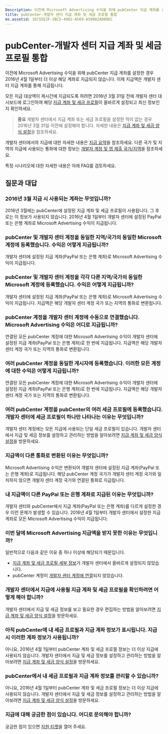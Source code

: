 ```yaml
---
Description: 이전에 Microsoft Advertising 수익을 위해 pubCenter 지급 계좌를 설정한 경우 2016년 4월 1일부터 더 이상 해당 계좌로 지급되지 않습니다. 이제 지급액은 개발자 센터 지급 계좌를 통해 지급됩니다.
title: pubCenter-개발자 센터 지급 계좌 및 세금 프로필 통합
ms.assetid: 1EC55E2F-2BC5-4982-A569-A59082A808EC
---
```


# pubCenter-개발자 센터 지급 계좌 및 세금 프로필 통합


이전에 Microsoft Advertising 수익을 위해 pubCenter 지급 계좌를 설정한 경우 2016년 4월 1일부터 더 이상 해당 계좌로 지급되지 않습니다. 이제 지급액은 개발자 센터 지급 계좌를 통해 지급됩니다.

모든 지급 대상액이 제시간에 지급되도록 하려면 2016년 3월 31일 전에 개발자 센터 대시보드에 로그인하여 해당 [지급 계좌 및 세금 프로필](setting-up-your-payout-account-and-tax-forms.md)이 올바르게 설정되고 최신 정보인지 확인하세요.

> **중요** 개발자 센터에서 지급 계좌 또는 세금 프로필을 설정한 적이 없는 경우 2016년 3월 31일 이전에 설정해야 합니다. 자세한 내용은 [지급 계좌 및 세금 양식 설정](setting-up-your-payout-account-and-tax-forms.md)을 참조하세요.

개발자 센터에서의 지급에 대한 자세한 내용은 [지급 요약](payout-summary.md)을 참조하세요. 다른 국가 및 지역의 지급에 사용되는 통화에 대한 정보는 [개발자 계정 및 앱 제출 국가/지역](account-types-locations-and-fees.md#account_markets)을 참조하세요.

특정 시나리오에 대한 자세한 내용은 아래 FAQ를 검토하세요.

## 질문과 대답


### 2016년 3월 지급 시 사용되는 계좌는 무엇입니까?

2016년 3월에는 pubCenter에 설정된 지급 계좌 및 세금 프로필이 사용됩니다. 그 후로는 이 정보가 사용되지 않습니다. 2016년 4월 1일부터 개발자 센터에 설정된 PayPal 또는 은행 계좌로 Microsoft Advertising 수익이 지급됩니다.

### pubCenter 및 개발자 센터 계정을 동일한 지역/국가의 동일한 Microsoft 계정에 등록했습니다. 수익은 어떻게 지급됩니까?

개발자 센터에 설정된 지급 계좌(PayPal 또는 은행 계좌)로 Microsoft Advertising 수익이 지급됩니다.

### pubCenter 및 개발자 센터 계정을 각각 다른 지역/국가의 동일한 Microsoft 계정에 등록했습니다. 수익은 어떻게 지급됩니까?

개발자 센터에 설정된 지급 계좌(PayPal 또는 은행 계좌)로 Microsoft Advertising 수익이 지급됩니다. 지급액은 해당 개발자 센터 계정 국가 또는 지역의 통화로 변환됩니다.

### pubCenter 계정을 개발자 센터 계정에 수동으로 연결했습니다. Microsoft Advertising 수익은 어디로 지급됩니까?

연결된 모든 pubCenter 계정에 대한 Microsoft Advertising 수익이 개발자 센터에 설정된 지급 계좌(PayPal 또는 은행 계좌)로 한 번에 지급됩니다. 지급액은 해당 개발자 센터 계정 국가 또는 지역의 통화로 변환됩니다.

### 여러 pubCenter 계정을 동일한 게시자에 등록했습니다. 이러한 모든 계정에 대한 수익은 어떻게 지급됩니까?

연결된 모든 pubCenter 계정에 대한 Microsoft Advertising 수익이 개발자 센터에 설정된 지급 계좌(PayPal 또는 은행 계좌)로 한 번에 지급됩니다. 지급액은 해당 개발자 센터 계정 국가 또는 지역의 통화로 변환됩니다.

### 여러 pubCenter 계정을 pubCenter의 여러 세금 프로필에 등록했습니다. 개발자 센터에 세금 프로필이 하나만 나타나는 이유는 무엇입니까?

개발자 센터 계정에는 모든 지급에 사용되는 단일 세금 프로필이 있습니다. 개발자 센터에서 지급 및 세금 정보를 설정하고 관리하는 방법을 알아보려면 [지급 계좌 및 세금 양식 설정](setting-up-your-payout-account-and-tax-forms.md)을 방문하세요.

### 지급액이 다른 통화로 변환된 이유는 무엇입니까?

Microsoft Advertising 수익은 변환되어 개발자 센터에 설정된 지급 계좌(PayPal 또는 은행 계좌)로 지급됩니다. 해당 pubCenter 계정 국가가 개발자 센터 계정 국가와 일치하지 않으면 개발자 센터 계정 국가와 연결된 통화로 지급됩니다.

### 내 지급액이 다른 PayPal 또는 은행 계좌로 지급된 이유는 무엇입니까?

개발자 센터와 pubCenter에서 지급 계좌(PayPal 또는 은행 계좌)를 다르게 설정한 경우 이런 문제가 발생할 수 있습니다. 2016년 4월 1일부터 개발자 센터에서 설정한 지급 계좌로 모든 Microsoft Advertising 수익이 지급됩니다.

### 이번 달에 Microsoft Advertising 지급액을 받지 못한 이유는 무엇입니까?

일반적으로 다음과 같은 이유 중 하나 이상에 해당되기 때문입니다.

-   [지급 계좌 및 세금 프로필 세부 정보](setting-up-your-payout-account-and-tax-forms.md)가 개발자 센터에서 올바르게 설정되지 않았습니다.
-   pubCenter 계정이 [개발자 센터 계정에 연결](pubcenter-dev-center-integration.md)되지 않았습니다.

### 개발자 센터에서 지급에 사용될 지급 계좌 및 세금 프로필을 확인하려면 어떻게 해야 합니까?

개발자 센터에서 지급 및 세금 정보를 보고 필요한 경우 편집하는 방법을 알아보려면 [지급 계좌 및 세금 양식 설정](setting-up-your-payout-account-and-tax-forms.md)을 방문하세요.

### 아직 pubCenter에 내 세금 프로필과 지급 계좌 정보가 표시됩니다. 지급 시 이러한 계좌 정보가 사용됩니까?

아니요, 2016년 4월 1일부터 pubCenter 계좌 및 세금 프로필 정보는 더 이상 지급에 사용되지 않습니다. 개발자 센터에서 지급 및 세금 정보를 설정하고 관리하는 방법을 알아보려면 [지급 계좌 및 세금 양식 설정](setting-up-your-payout-account-and-tax-forms.md)을 방문하세요.

### pubCenter에서 내 세금 프로필과 지급 계좌 정보를 관리할 수 있습니까?

아니요, 2016년 4월 1일부터 pubCenter 계좌 및 세금 프로필 정보는 더 이상 지급에 사용되지 않습니다. 개발자 센터에서 지급 및 세금 정보를 설정하고 관리하는 방법을 알아보려면 [지급 계좌 및 세금 양식 설정](setting-up-your-payout-account-and-tax-forms.md)을 방문하세요.

### 지급에 대해 궁금한 점이 있습니다. 어디로 문의해야 합니까?

궁금한 점이 있으면 [지원 티켓](http://go.microsoft.com/fwlink/p/?LinkId=733342)을 열어 주세요.

 

 






<!--HONumber=Mar16_HO1-->



